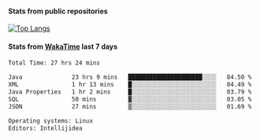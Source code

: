 #### Stats from public repositories

[![Top Langs](https://github-readme-stats.vercel.app/api/top-langs/?username=hyoghurt&layout=compact&exclude_repo=multiserver,docker_compose&langs_count=6)](https://github.com/anuraghazra/github-readme-stats)

#### Stats from [WakaTime](https://wakatime.com/@hyoghurt) last 7 days
<!--START_SECTION:waka-->

```txt
Total Time: 27 hrs 24 mins

Java              23 hrs 9 mins   █████████████████████░░░░   84.50 %
XML               1 hr 13 mins    █░░░░░░░░░░░░░░░░░░░░░░░░   04.49 %
Java Properties   1 hr 2 mins     █░░░░░░░░░░░░░░░░░░░░░░░░   03.79 %
SQL               50 mins         ▓░░░░░░░░░░░░░░░░░░░░░░░░   03.05 %
JSON              27 mins         ▒░░░░░░░░░░░░░░░░░░░░░░░░   01.69 %

Operating systems: Linux
Editors: Intellijidea
```

<!--END_SECTION:waka-->
